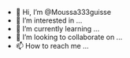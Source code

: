- 👋 Hi, I’m @Moussa333guisse
- 👀 I’m interested in ...
- 🌱 I’m currently learning ...
- 💞️ I’m looking to collaborate on ...
- 📫 How to reach me ...

<!---
Moussa333guisse/Moussa333guisse is a ✨ special ✨ repository because its `README.md` (this file) appears on your GitHub profile.
You can click the Preview link to take a look at your changes.
--->
